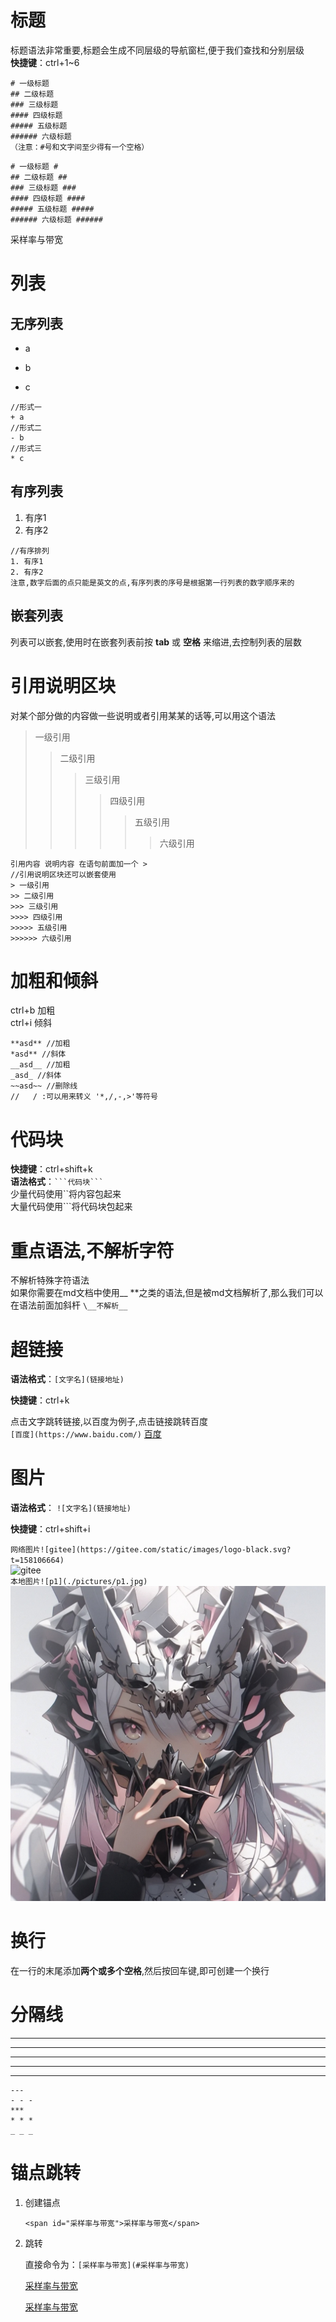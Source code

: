 # 标题
标题语法非常重要,标题会生成不同层级的导航窗栏,便于我们查找和分别层级  
**快捷键**：ctrl+1~6

```
# 一级标题
## 二级标题
### 三级标题
#### 四级标题
##### 五级标题
###### 六级标题
（注意：#号和文字间至少得有一个空格）
```
```
# 一级标题 #
## 二级标题 ##
### 三级标题 ###
#### 四级标题 ####
##### 五级标题 #####
###### 六级标题 ######
```

<span id = "采样率与带宽">采样率与带宽</span>

# 列表

## 无序列表
+ a
- b
* c
```
//形式一
+ a
//形式二
- b
//形式三
* c
```
## 有序列表
1. 有序1
2. 有序2
```
//有序排列
1. 有序1
2. 有序2
注意,数字后面的点只能是英文的点,有序列表的序号是根据第一行列表的数字顺序来的
```
## 嵌套列表
列表可以嵌套,使用时在嵌套列表前按 **tab** 或 **空格** 来缩进,去控制列表的层数


# 引用说明区块
对某个部分做的内容做一些说明或者引用某某的话等,可以用这个语法
> 一级引用
> > 二级引用
> > > 三级引用
> > > > 四级引用
> > > > > 五级引用
> > > > >
> > > > > > 六级引用
```
引用内容 说明内容 在语句前面加一个 >
//引用说明区块还可以嵌套使用
> 一级引用
>> 二级引用
>>> 三级引用
>>>> 四级引用
>>>>> 五级引用
>>>>>> 六级引用
```


# 加粗和倾斜
ctrl+b 加粗  
ctrl+i 倾斜

```
**asd** //加粗
*asd** //斜体
__asd__ //加粗
_asd_ //斜体
~~asd~~ //删除线
//   / :可以用来转义 '*,/,-,>'等符号
```


# 代码块
**快捷键**：ctrl+shift+k  
**语法格式**：`` ```代码块``` ``  
少量代码使用``将内容包起来  
大量代码使用```将代码块包起来



# 重点语法,不解析字符
不解析特殊字符语法  
如果你需要在md文档中使用__ **之类的语法,但是被md文档解析了,那么我们可以在语法前面加斜杆
``\__不解析__``



# 超链接
**语法格式**：``[文字名](链接地址)`` 

**快捷键**：ctrl+k  

点击文字跳转链接,以百度为例子,点击链接跳转百度   
``[百度](https://www.baidu.com/)`` 
[百度](https://www.baidu.com/)


# 图片
**语法格式**： ``![文字名](链接地址)``  

**快捷键**：ctrl+shift+i  

``网络图片![gitee](https://gitee.com/static/images/logo-black.svg?t=158106664)``  
![gitee](https://gitee.com/static/images/logo-black.svg?t=158106664)  
``本地图片![p1](./pictures/p1.jpg) ``  
![p1](./pictures/p1.jpg)  

# 换行
在一行的末尾添加**两个或多个空格**,然后按回车键,即可创建一个换行


# 分隔线
---
- - -
***
* * *
_ _ _
```
---
- - - 
***
* * *
_ _ _
```

# 锚点跳转

1. 创建锚点

   `<span id="采样率与带宽">采样率与带宽</span>`

2. 跳转

   直接命令为：`[采样率与带宽](#采样率与带宽)`

   [采样率与带宽](#采样率与带宽)

   [采样率与带宽](../Redis/Redis.md#采样率与带宽)